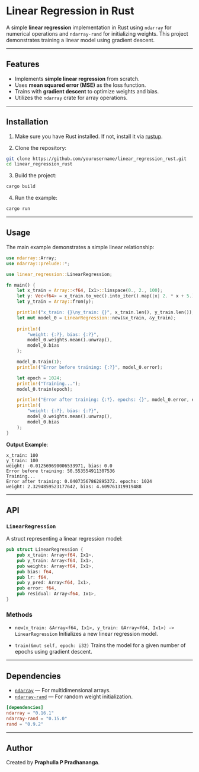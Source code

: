 # Linear Regression in Rust

A simple **linear regression** implementation in Rust using `ndarray` for numerical operations and `ndarray-rand` for initializing weights. This project demonstrates training a linear model using gradient descent.

---

## Features

* Implements **simple linear regression** from scratch.
* Uses **mean squared error (MSE)** as the loss function.
* Trains with **gradient descent** to optimize weights and bias.
* Utilizes the `ndarray` crate for array operations.

---

## Installation

1. Make sure you have Rust installed. If not, install it via [rustup](https://www.rust-lang.org/tools/install).

2. Clone the repository:

```bash
git clone https://github.com/yourusername/linear_regression_rust.git
cd linear_regression_rust
```

3. Build the project:

```bash
cargo build
```

4. Run the example:

```bash
cargo run
```

---

## Usage

The main example demonstrates a simple linear relationship:

```rust
use ndarray::Array;
use ndarray::prelude::*;

use linear_regression::LinearRegression;

fn main() {
    let x_train = Array::<f64, Ix1>::linspace(0., 2., 100);
    let y: Vec<f64> = x_train.to_vec().into_iter().map(|x| 2. * x + 5.).collect();
    let y_train = Array::from(y);

    println!("x_train: {}\ny_train: {}", x_train.len(), y_train.len());
    let mut model_0 = LinearRegression::new(&x_train, &y_train);
    
    println!(
        "weight: {:?}, bias: {:?}",
        model_0.weights.mean().unwrap(),
        model_0.bias
    );

    model_0.train(1);
    println!("Error before training: {:?}", model_0.error);

    let epoch = 1024;
    println!("Training...");
    model_0.train(epoch);

    println!("Error after training: {:?}. epochs: {}", model_0.error, epoch);
    println!(
        "weight: {:?}, bias: {:?}",
        model_0.weights.mean().unwrap(),
        model_0.bias
    );
}
```

**Output Example**:

```
x_train: 100
y_train: 100
weight: -0.012569690006533971, bias: 0.0
Error before training: 50.553554911307536
Training...
Error after training: 0.04073567862895372. epochs: 1024
weight: 2.3294859523177642, bias: 4.609761319919488
```

---

## API

### `LinearRegression`

A struct representing a linear regression model:

```rust
pub struct LinearRegression {
    pub x_train: Array<f64, Ix1>,
    pub y_train: Array<f64, Ix1>,
    pub weights: Array<f64, Ix1>,
    pub bias: f64,
    pub lr: f64,
    pub y_pred: Array<f64, Ix1>,
    pub error: f64,
    pub residual: Array<f64, Ix1>,
}
```

### Methods

* `new(x_train: &Array<f64, Ix1>, y_train: &Array<f64, Ix1>) -> LinearRegression`
  Initializes a new linear regression model.

* `train(&mut self, epoch: i32)`
  Trains the model for a given number of epochs using gradient descent.

---

## Dependencies

* [`ndarray`](https://crates.io/crates/ndarray) — For multidimensional arrays.
* [`ndarray-rand`](https://crates.io/crates/ndarray-rand) — For random weight initialization.

```toml
[dependencies]
ndarray = "0.16.1"
ndarray-rand = "0.15.0"
rand = "0.9.2"
```

---

## Author

Created by **Praphulla P Pradhananga**.

